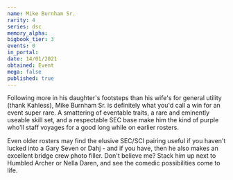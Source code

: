 ```yaml
---
name: Mike Burnham Sr.
rarity: 4
series: dsc
memory_alpha:
bigbook_tier: 3
events: 0
in_portal:
date: 14/01/2021
obtained: Event
mega: false
published: true
---
```


Following more in his daughter's footsteps than his wife's for general utility (thank Kahless), Mike Burnham Sr. is definitely what you'd call a win for an event super rare. A smattering of eventable traits, a rare and eminently useable skill set, and a respectable SEC base make him the kind of purple who'll staff voyages for a good long while on earlier rosters.

Even older rosters may find the elusive SEC/SCI pairing useful if you haven't lucked into a Gary Seven or Dahj - and if you have, then he also makes an excellent bridge crew photo filler. Don't believe me? Stack him up next to Humbled Archer or Nella Daren, and see the comedic possibilities come to life.
